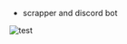 - scrapper and discord bot

![test](https://github.com/user-attachments/assets/2fa0bf32-a32b-4aa2-bb76-9aaba5c2900a)

